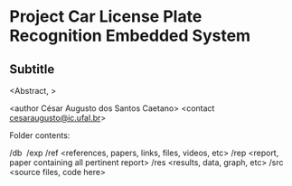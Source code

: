 # Project Car License Plate Recognition Embedded System
## Subtitle 
<Abstract,  >

<author César Augusto dos Santos Caetano>
<contact cesaraugusto@ic.ufal.br>


Folder contents:

/db <image database>
/exp <experiments>
/ref <references, papers, links, files, videos, etc>
/rep <report, paper containing all pertinent report>
/res <results, data, graph, etc>
/src <source files, code here>
